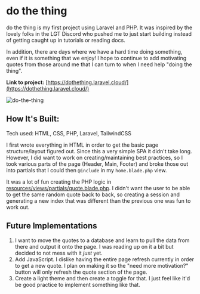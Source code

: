 <h1>do the thing</h1>
<p>do the thing is my first project using Laravel and PHP. It was inspired by the lovely folks in the LGT Discord who pushed me to just start building instead of getting caught up in tutorials or reading docs.</p>
<p>In addition, there are days where we have a hard time doing something, even if it is something that we enjoy! I hope to continue to add motivating quotes from those around me that I can turn to when I need help "doing the thing".</p>

**Link to project:** [https://dothething.laravel.cloud/](https://dothething.laravel.cloud/)

![do-the-thing](https://github.com/user-attachments/assets/269ea28f-91cb-42ab-aa88-5f01b5003da3)

<h2>How It's Built:</h2>

Tech used: HTML, CSS, PHP, Laravel, TailwindCSS

I first wrote everything in HTML in order to get the basic page structure/layout figured out. Since this a very simple SPA it didn't take long. However, I did want to work on creating/maintaining best practices, so I took various parts of the page (Header, Main, Footer) and broke those out into partials that I could then `@include` in my `home.blade.php` view.

It was a lot of fun creating the PHP logic in [resources/views/partials/quote.blade.php](resources/views/partials/quote.blade.php). I didn't want the user to be able to get the same random quote back to back, so creating a session and generating a new index that was different than the previous one was fun to work out.

<h2>Future Implementations</h2>

1. I want to move the quotes to a database and learn to pull the data from there and output it onto the page. I was reading up on it a bit but decided to not mess with it *just* yet.
2. Add JavaScript. I dislike having the entire page refresh currently in order to get a new quote. I plan on making it so the "need more motivation?" button will only refresh the quote section of the page.
3. Create a light theme and then create a toggle for that. I just feel like it'd be good practice to implement something like that.
